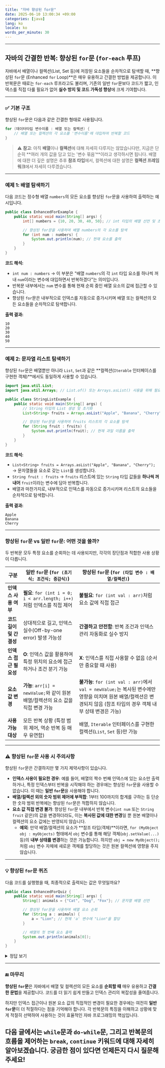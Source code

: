 ```yaml
---
title: "자바 향상된 for문"
date: 2025-06-10 13:00:34 +09:00
categories: [java]
lang: ko
locale: ko
words_per_minute: 30
---
```


-----

## 자바의 간결한 반복: **향상된 `for`문 (`for-each` 루프)**

자바에서 배열이나 컬렉션(List, Set 등)에 저장된 요소들을 순차적으로 탐색할 때, \*\*향상된 `for`문 (Enhanced `for` Loop)\*\*은 매우 유용하고 간결한 방법을 제공합니다. 이 반복문은 때로는 `for-each` 루프라고도 불리며, 기존의 일반 `for`문보다 코드가 짧고, 인덱스를 직접 다룰 필요가 없어 **실수 방지 및 코드 가독성 향상**에 크게 기여합니다.

-----

### ✅ 기본 구조

향상된 `for`문은 다음과 같은 간결한 형태로 사용됩니다.

```java
for (데이터타입 변수이름 : 배열 또는 컬렉션) {
    // 배열 또는 컬렉션의 각 요소를 '변수이름'에 대입하여 반복할 코드
}
```

> ⚠️ **참고**: 아직 **배열**이나 **컬렉션**에 대해 자세히 다루지는 않았습니다만, 지금은 단순히 \*\*여러 개의 값을 담고 있는 '변수 묶음'\*\*이라고 생각하시면 됩니다. 배열에 대한 더 깊은 설명은 추후 **참조 타입**에서, 컬렉션에 대한 설명은 **컬렉션 프레임워크**에서 자세히 다루겠습니다.

-----

### 예제 1: 배열 탐색하기

다음 코드는 정수형 배열 `numbers`의 모든 요소를 향상된 `for`문을 사용하여 출력하는 예시입니다.

```java
public class EnhancedForExample {
    public static void main(String[] args) {
        int[] numbers = {10, 20, 30, 40, 50}; // int 타입의 배열 선언 및 초기화

        // 향상된 for문을 사용하여 배열 numbers의 각 요소를 탐색
        for (int num : numbers) { 
            System.out.println(num); // 현재 요소를 출력
        }
    }
}
```

**코드 해석:**

  * `int num : numbers` → 이 부분은 "배열 `numbers`의 각 `int` 타입 요소를 하나씩 꺼내 `num`이라는 변수에 대입하면서 반복하겠다"는 의미입니다.
  * 반복문 내부에서는 `num` 변수를 통해 현재 순회 중인 배열 요소의 값에 접근할 수 있습니다.
  * 향상된 `for`문은 내부적으로 인덱스를 자동으로 증가시키며 배열 또는 컬렉션의 모든 요소들을 순차적으로 탐색합니다.

**출력 결과:**

```
10
20
30
40
50
```

-----

### 예제 2: 문자열 리스트 탐색하기

향상된 `for`문은 배열뿐만 아니라 `List`, `Set`과 같은 \*\*컬렉션(`Iterable` 인터페이스를 구현한 객체)\*\*에서도 동일하게 사용할 수 있습니다.

```java
import java.util.List;
import java.util.Arrays; // List.of() 또는 Arrays.asList() 사용을 위해 필요

public class StringListExample {
    public static void main(String[] args) {
        // String 타입의 List 생성 및 초기화
        List<String> fruits = Arrays.asList("Apple", "Banana", "Cherry"); 

        // 향상된 for문을 사용하여 fruits 리스트의 각 요소를 탐색
        for (String fruit : fruits) {
            System.out.println(fruit); // 현재 과일 이름을 출력
        }
    }
}
```

**코드 해석:**

  * `List<String> fruits = Arrays.asList("Apple", "Banana", "Cherry");` → 문자열들을 요소로 갖는 `List`를 생성합니다.
  * `String fruit : fruits` → `fruits` 리스트에 있는 `String` 타입 값들을 **하나씩 꺼내어** `fruit`이라는 변수에 담아 반복합니다.
  * 배열과 마찬가지로, 내부적으로 인덱스를 자동으로 증가시키며 리스트의 요소들을 순차적으로 탐색합니다.

**출력 결과:**

```
Apple
Banana
Cherry
```

-----

### 향상된 `for`문 vs 일반 `for`문: 어떤 것을 쓸까?

두 반복문 모두 특정 요소를 순회하는 데 사용되지만, 각각의 장단점과 적합한 사용 상황이 다릅니다.

| 구분 | 일반 `for`문 (`for (초기식; 조건식; 증감식)`) | 향상된 `for`문 (`for (타입 변수 : 배열/컬렉션)`) |
|------------------|-------------------------------------------------------|---------------------------------------------|
| **인덱스 사용 여부** | **필요**: `for (int i = 0; i < arr.length; i++)`처럼 인덱스를 직접 제어 | **불필요**: `for (int val : arr)`처럼 요소 값에 직접 접근 |
| **코드 길이 및 간결성** | 상대적으로 길고, 인덱스 실수(Off-by-one error) 발생 가능성 | **간결하고 안전함**: 반복 조건과 인덱스 관리 자동화로 실수 방지 |
| **인덱스 접근 필요성** | **O**: 인덱스 값을 활용하여 특정 위치의 요소에 접근하거나 조건 분기 가능 | **X**: 인덱스를 직접 사용할 수 없음 (순서만 중요할 때 사용) |
| **요소 값 변경** | **가능**: `arr[i] = newValue;`와 같이 원본 배열/컬렉션의 요소 값을 직접 변경 가능 | **불가능**: `for (int val : arr)`에서 `val = newValue;`는 복사된 변수에만 영향을 미치며 원본 배열/컬렉션은 변경되지 않음 (참조 타입의 경우 객체 내부 상태 변경은 가능) |
| **사용 가능 대상** | 모든 반복 상황 (특정 범위 제어, 역순 반복 등 매우 유연함) | 배열, `Iterable` 인터페이스를 구현한 컬렉션(`List`, `Set` 등)만 가능 |

-----

### ⚠️ 향상된 `for`문 사용 시 주의사항

향상된 `for`문은 간결하지만 몇 가지 제약사항이 있습니다.

  * **인덱스 사용이 필요한 경우**: 예를 들어, 배열의 짝수 번째 인덱스에 있는 요소만 출력하거나, 특정 인덱스부터 반복을 시작해야 하는 경우에는 향상된 `for`문을 사용할 수 없습니다. 이 때는 **일반 `for`문**을 사용해야 합니다.
  * **배열/컬렉션 외의 숫자 범위 제어에 부적합**: 1부터 100까지의 합계를 구하는 등 단순한 숫자 범위 반복에는 향상된 `for`문은 적합하지 않습니다.
  * **요소 값 직접 변경 불가**: 향상된 `for`문 내부에서 반복 변수(`int num` 또는 `String fruit` 같은)의 값을 변경하더라도, 이는 **복사된 값에 대한 변경**일 뿐 원본 배열이나 컬렉션의 요소 값에는 반영되지 않습니다.
      * **예외**: 만약 배열/컬렉션의 요소가 \*\*참조 타입(객체)\*\*이라면, `for (MyObject obj : myObjects)` 형태에서 `obj` 변수를 통해 해당 객체(`obj.setValue(...)` 등)의 **내부 상태를 변경**하는 것은 가능합니다. 하지만 `obj = new MyObject();`처럼 `obj` 변수 자체에 새로운 객체를 할당하는 것은 원본 컬렉션에 영향을 주지 않습니다.

-----

### 💡 향상된 `for`문 퀴즈

다음 코드를 실행했을 때, 최종적으로 출력되는 값은 무엇일까요?

```java
public class EnhancedForQuiz {
    public static void main(String[] args) {
        String[] animals = {"Cat", "Dog", "Fox"}; // 문자열 배열 선언

        // 향상된 for문을 사용하여 배열 요소 순회
        for (String a : animals) {
            a = "Lion"; // 현재 'a' 변수에 "Lion"을 할당
        }

        // 배열의 첫 번째 요소 출력
        System.out.println(animals[0]);
    }
}
```

<details>
<summary>정답 보기</summary>
<br>
정답은: Cat
<br>
설명:<br>
향상된 for문(for (String a : animals))에서 a는 animals 배열의 각 요소를 복사하여 받아오는 변수입니다. 따라서 a = "Lion";이라는 코드는 animals 배열의 실제 요소가 아닌, 복사된 a 변수 자체의 값을 Lion으로 변경하는 것입니다. 원본 배열 animals의 요소들은 전혀 영향을 받지 않습니다. 그러므로 animals[0]는 여전히 원래 값인 "Cat"을 유지합니다.
<br>
</details>

-----

### 🔚 마무리

**향상된 `for`문**은 자바에서 배열 및 컬렉션의 모든 요소를 **순회할 때** 매우 유용하고 **간결한 문법**을 제공합니다. 코드를 더 읽기 쉽게 만들고 인덱스 관리의 복잡성을 줄여줍니다.

하지만 인덱스 접근이나 원본 요소 값의 직접적인 변경이 필요한 경우에는 여전히 **일반 `for`문**이 더 적절하다는 점을 기억해야 합니다. 각 반복문의 특징을 이해하고 상황에 맞게 적절히 선택하여 사용하는 것이 효율적인 자바 프로그래밍의 핵심입니다.

## 다음 글에서는 `while`문과 `do-while`문, 그리고 반복문의 흐름을 제어하는 `break`, `continue` 키워드에 대해 자세히 알아보겠습니다. 궁금한 점이 있다면 언제든지 다시 질문해주세요\!